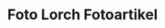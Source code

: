 ---
title: "Foto Lorch Fotoartikel"
url: /landau-in-der-pfalz/foto-lorch-fotoartikel/
shop: Kamera
---